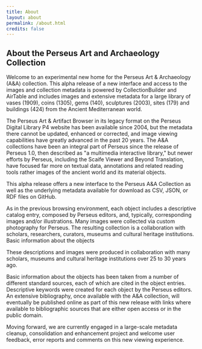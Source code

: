```yaml
---
title: About
layout: about
permalink: /about.html
credits: false
---
```




## About the Perseus Art and Archaeology Collection
Welcome to an experimental new home for the Perseus Art & Archaeology (A&A) collection. This alpha release of a new interface and access to the images and collection metadata is powered by CollectionBuilder and AirTable and includes images and extensive metadata for a large library of vases (1909), coins (1305), gems (140), sculptures (2003), sites (179) and buildings (424) from the Ancient Mediterranean world. 

The Perseus Art & Artifact Browser in its legacy format on the Perseus Digital Library P4 website has been available since 2004, but the metadata there cannot be updated, enhanced or corrected, and image viewing capabilities have greatly advanced in the past 20 years.  The A&A collections have been an integral part of Perseus since the release of Perseus 1.0, then described as "a multimedia interactive library," but newer efforts by Perseus, including the Scaife Viewer and Beyond Translation, have focused far more on textual data, annotations and related reading tools rather images of the ancient world and its material objects. 

This alpha release offers a new interface to the Perseus A&A Collection as well as the underlying metadata available for download as CSV, JSON, or RDF files on GitHub.

As in the previous browsing environment, each object includes a descriptive catalog entry, composed by Perseus editors, and, typically, corresponding images and/or illustrations. Many images were collected via custom photography for Perseus. The resulting collection is a collaboration with scholars, researchers, curators, museums and cultural heritage institutions. Basic information about the objects 

These descriptions and images were produced in collaboration with many scholars, museums and cultural heritage institutions over 25 to 30 years ago. 

Basic information about the objects has been taken from a number of different standard sources, each of which are cited in the object entries. Descriptive keywords were created for each object by the Perseus editors. An extensive bibliography, once available with the A&A collection, will eventually be published online as part of this new release with links where available to bibliographic sources that are either open access or in the public domain.

Moving forward, we are currently engaged in a large-scale metadata cleanup, consolidation and enhancement project and welcome user feedback, error reports and comments on this new viewing experience.
